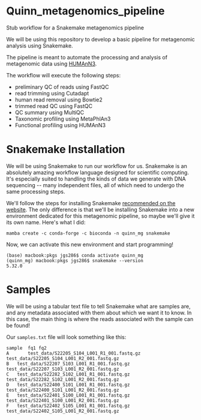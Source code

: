 # Quinn_metagenomics_pipeline
Stub workflow for a Snakemake metagenomics pipeline

We will be using this repository to develop a basic pipeline for metagenomic analysis using Snakemake. 

The pipeline is meant to automate the processing and analysis of metagenomic data using [HUMAnN3](https://huttenhower.sph.harvard.edu/humann). 

The workflow will execute the following steps:
- preliminary QC of reads using FastQC
- read trimming using Cutadapt
- human read removal using Bowtie2
- trimmed read QC using FastQC
- QC summary using MultiQC
- Taxonomic profiling using MetaPhlAn3
- Functional profiling using HUMAnN3

# Snakemake Installation

We will be using Snakemake to run our workflow for us. Snakemake is an absolutely amazing workflow language designed for scientific computing. It's especially suited to handling the kinds of data we generate with DNA sequencing -- many independent files, all of which need to undergo the same processing steps.

We'll follow the steps for installing Snakemake [recommended on the website](https://snakemake.readthedocs.io/en/stable/getting_started/installation.html#installation). The only difference is that we'll be installing Snakemake into a new environment dedicated for this metagenomic pipeline, so maybe we'll give it its own name. Here's what I did:

```{bash}
mamba create -c conda-forge -c bioconda -n quinn_mg snakemake
```

Now, we can activate this new environment and start programming!

```
(base) macbook:pkgs jgs286$ conda activate quinn_mg
(quinn_mg) macbook:pkgs jgs286$ snakemake --version
5.32.0
```

# Samples

We will be using a tabular text file to tell Snakemake what are samples are, and any metadata associated with them about which we want it to know. In this case, the main thing is where the reads associated with the sample can be found!


Our `samples.txt` file will look something like this:

```
sample	fq1	fq2
A		test_data/S22205_S104_L001_R1_001.fastq.gz	test_data/S22205_S104_L001_R2_001.fastq.gz
B	test_data/S22207_S103_L001_R1_001.fastq.gz	test_data/S22207_S103_L001_R2_001.fastq.gz
C	test_data/S22282_S102_L001_R1_001.fastq.gz	test_data/S22282_S102_L001_R2_001.fastq.gz
D	test_data/S22400_S101_L001_R1_001.fastq.gz	test_data/S22400_S101_L001_R2_001.fastq.gz
E	test_data/S22401_S100_L001_R1_001.fastq.gz	test_data/S22401_S100_L001_R2_001.fastq.gz
F	test_data/S22402_S105_L001_R1_001.fastq.gz	test_data/S22402_S105_L001_R2_001.fastq.gz
```
